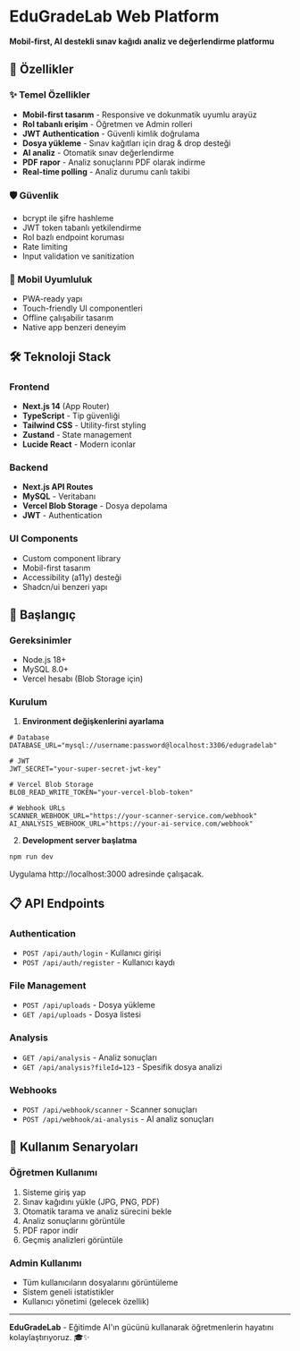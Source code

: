 # EduGradeLab Web Platform

**Mobil-first, AI destekli sınav kağıdı analiz ve değerlendirme platformu**

## 🚀 Özellikler

### ✨ Temel Özellikler
- **Mobil-first tasarım** - Responsive ve dokunmatik uyumlu arayüz
- **Rol tabanlı erişim** - Öğretmen ve Admin rolleri
- **JWT Authentication** - Güvenli kimlik doğrulama
- **Dosya yükleme** - Sınav kağıtları için drag & drop desteği
- **AI analiz** - Otomatik sınav değerlendirme
- **PDF rapor** - Analiz sonuçlarını PDF olarak indirme
- **Real-time polling** - Analiz durumu canlı takibi

### 🛡️ Güvenlik
- bcrypt ile şifre hashleme
- JWT token tabanlı yetkilendirme
- Rol bazlı endpoint koruması
- Rate limiting
- Input validation ve sanitization

### 📱 Mobil Uyumluluk
- PWA-ready yapı
- Touch-friendly UI componentleri
- Offline çalışabilir tasarım
- Native app benzeri deneyim

## 🛠️ Teknoloji Stack

### Frontend
- **Next.js 14** (App Router)
- **TypeScript** - Tip güvenliği
- **Tailwind CSS** - Utility-first styling
- **Zustand** - State management
- **Lucide React** - Modern iconlar

### Backend
- **Next.js API Routes**
- **MySQL** - Veritabanı
- **Vercel Blob Storage** - Dosya depolama
- **JWT** - Authentication

### UI Components
- Custom component library
- Mobil-first tasarım
- Accessibility (a11y) desteği
- Shadcn/ui benzeri yapı

## 🚦 Başlangıç

### Gereksinimler
- Node.js 18+
- MySQL 8.0+
- Vercel hesabı (Blob Storage için)

### Kurulum

1. **Environment değişkenlerini ayarlama**
```env
# Database
DATABASE_URL="mysql://username:password@localhost:3306/edugradelab"

# JWT
JWT_SECRET="your-super-secret-jwt-key"

# Vercel Blob Storage
BLOB_READ_WRITE_TOKEN="your-vercel-blob-token"

# Webhook URLs
SCANNER_WEBHOOK_URL="https://your-scanner-service.com/webhook"
AI_ANALYSIS_WEBHOOK_URL="https://your-ai-service.com/webhook"
```

2. **Development server başlatma**
```bash
npm run dev
```

Uygulama http://localhost:3000 adresinde çalışacak.

## 📋 API Endpoints

### Authentication
- `POST /api/auth/login` - Kullanıcı girişi
- `POST /api/auth/register` - Kullanıcı kaydı

### File Management
- `POST /api/uploads` - Dosya yükleme
- `GET /api/uploads` - Dosya listesi

### Analysis
- `GET /api/analysis` - Analiz sonuçları
- `GET /api/analysis?fileId=123` - Spesifik dosya analizi

### Webhooks
- `POST /api/webhook/scanner` - Scanner sonuçları
- `POST /api/webhook/ai-analysis` - AI analiz sonuçları

## 🎯 Kullanım Senaryoları

### Öğretmen Kullanımı
1. Sisteme giriş yap
2. Sınav kağıdını yükle (JPG, PNG, PDF)
3. Otomatik tarama ve analiz sürecini bekle
4. Analiz sonuçlarını görüntüle
5. PDF rapor indir
6. Geçmiş analizleri görüntüle

### Admin Kullanımı
- Tüm kullanıcıların dosyalarını görüntüleme
- Sistem geneli istatistikler
- Kullanıcı yönetimi (gelecek özellik)

---

**EduGradeLab** - Eğitimde AI'ın gücünü kullanarak öğretmenlerin hayatını kolaylaştırıyoruz. 🎓✨
